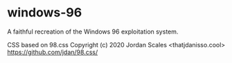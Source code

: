 
# windows-96
A faithful recreation of the Windows 96 exploitation system.

CSS based on 98.css
Copyright (c) 2020 Jordan Scales <thatjdanisso.cool>
https://github.com/jdan/98.css/
